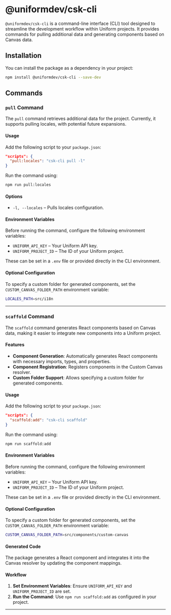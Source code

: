 # @uniformdev/csk-cli

`@uniformdev/csk-cli` is a command-line interface (CLI) tool designed to streamline the development workflow within Uniform projects. It provides commands for pulling additional data and generating components based on Canvas data.

## Installation

You can install the package as a dependency in your project:

```bash
npm install @uniformdev/csk-cli --save-dev
```

## Commands

### `pull` Command

The `pull` command retrieves additional data for the project. Currently, it supports pulling locales, with potential future expansions.

#### Usage

Add the following script to your `package.json`:

```json
"scripts": {
  "pull:locales": "csk-cli pull -l"
}
```

Run the command using:

```bash
npm run pull:locales
```

#### Options

- `-l, --locales` – Pulls locales configuration.

#### Environment Variables

Before running the command, configure the following environment variables:

- `UNIFORM_API_KEY` – Your Uniform API key.
- `UNIFORM_PROJECT_ID` – The ID of your Uniform project.

These can be set in a `.env` file or provided directly in the CLI environment.

#### Optional Configuration

To specify a custom folder for generated components, set the `CUSTOM_CANVAS_FOLDER_PATH` environment variable:

```bash
LOCALES_PATH=src/i18n
```

---

### `scaffold` Command

The `scaffold` command generates React components based on Canvas data, making it easier to integrate new components into a Uniform project.

#### Features

- **Component Generation**: Automatically generates React components with necessary imports, types, and properties.
- **Component Registration**: Registers components in the Custom Canvas resolver.
- **Custom Folder Support**: Allows specifying a custom folder for generated components.

#### Usage

Add the following script to your `package.json`:

```json
"scripts": {
  "scaffold:add": "csk-cli scaffold"
}
```

Run the command using:

```bash
npm run scaffold:add
```

#### Environment Variables

Before running the command, configure the following environment variables:

- `UNIFORM_API_KEY` – Your Uniform API key.
- `UNIFORM_PROJECT_ID` – The ID of your Uniform project.

These can be set in a `.env` file or provided directly in the CLI environment.

#### Optional Configuration

To specify a custom folder for generated components, set the `CUSTOM_CANVAS_FOLDER_PATH` environment variable:

```bash
CUSTOM_CANVAS_FOLDER_PATH=src/components/custom-canvas
```

#### Generated Code

The package generates a React component and integrates it into the Canvas resolver by updating the component mappings.

#### Workflow

1. **Set Environment Variables**: Ensure `UNIFORM_API_KEY` and `UNIFORM_PROJECT_ID` are set.
2. **Run the Command**: Use `npm run scaffold:add` as configured in your project.

---